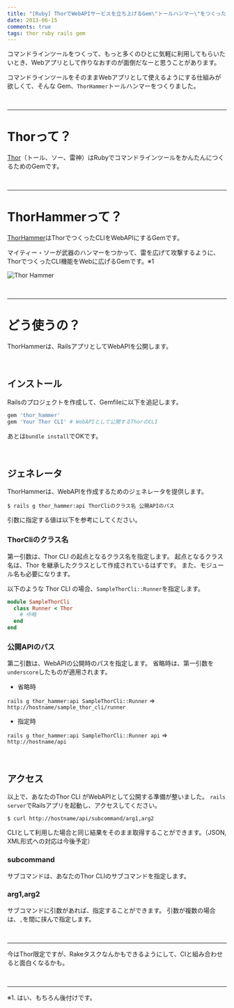 ```yaml
---
title: "[Ruby] ThorでWebAPIサービスを立ち上げるGem\"トールハンマー\"をつくった"
date: 2013-06-15
comments: true
tags: thor ruby rails gem
---
```


コマンドラインツールをつくって、もっと多くのひとに気軽に利用してもらいたいとき、Webアプリとして作りなおすのが面倒だなーと思うことがあります。

コマンドラインツールをそのままWebアプリとして使えるようにする仕組みが欲しくて、そんな Gem、`ThorHammer`トールハンマーをつくりました。

<br />
<hr />

# Thorって？

[Thor](http://whatisthor.com/)（トール、ソー、雷神）はRubyでコマンドラインツールをかんたんにつくるためのGemです。

<br />
<hr />

# ThorHammerって？

[ThorHammer](https://github.com/monochromegane/thor_hammer)はThorでつくったCLIをWebAPIにするGemです。

マイティー・ソーが武器のハンマーをつかって、雷を広げて攻撃するように、ThorでつくったCLI機能をWebに広げるGemです。※1

![Thor Hammer](/images/2013/06/thor_hammer.png) 

<br />
<hr />

# どう使うの？

ThorHammerは、RailsアプリとしてWebAPIを公開します。

<br />

## インストール

Railsのプロジェクトを作成して、Gemfileに以下を追記します。

```ruby
gem 'thor_hammer'
gem 'Your Thor CLI' # WebAPIとして公開するThorのCLI
```

あとは`bundle install`でOKです。

<br />

## ジェネレータ

ThorHammerは、WebAPIを作成するためのジェネレータを提供します。

```console
$ rails g thor_hammer:api ThorCliのクラス名 公開APIのパス
```

引数に指定する値は以下を参考にしてください。

### ThorCliのクラス名

第一引数は、Thor CLI の起点となるクラス名を指定します。
起点となるクラス名は、Thor を継承したクラスとして作成されているはずです。
また、モジュール名も必要になります。

以下のような Thor CLI の場合、`SampleThorCli::Runner`を指定します。
```ruby
module SampleThorCli
  class Runner < Thor
    # 中略
  end
end
```

### 公開APIのパス

第二引数は、WebAPIの公開時のパスを指定します。
省略時は、第一引数を`underscore`したものが適用されます。

* 省略時

`rails g thor_hammer:api SampleThorCli::Runner` => `http://hostname/sample_thor_cli/runner`

* 指定時

`rails g thor_hammer:api SampleThorCli::Runner api` => `http://hostname/api`

<br />

## アクセス

以上で、あなたのThor CLI がWebAPIとして公開する準備が整いました。
`rails server`でRailsアプリを起動し、アクセスしてください。

```console
$ curl http://hostname/api/subcommand/arg1,arg2
```

CLIとして利用した場合と同じ結果をそのまま取得することができます。（JSON, XML形式への対応は今後予定）


### subcommand

サブコマンドは、あなたのThor CLIのサブコマンドを指定します。

### arg1,arg2

サブコマンドに引数があれば、指定することができます。
引数が複数の場合は、`,`を間に挟んで指定します。

<br />
<hr />

今はThor限定ですが、Rakeタスクなんかもできるようにして、CIと組み合わせると面白くなるかも。

<br />
<hr />

※1. はい、もちろん後付けです。

